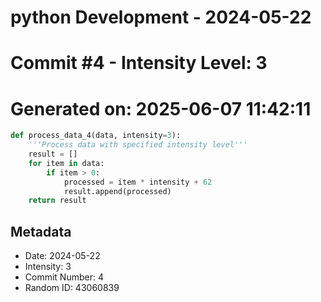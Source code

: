 ﻿# python Development - 2024-05-22
# Commit #4 - Intensity Level: 3
# Generated on: 2025-06-07 11:42:11
```python
def process_data_4(data, intensity=3):
    '''Process data with specified intensity level'''
    result = []
    for item in data:
        if item > 0:
            processed = item * intensity + 62
            result.append(processed)
    return result
```
## Metadata
- Date: 2024-05-22
- Intensity: 3
- Commit Number: 4
- Random ID: 43060839
